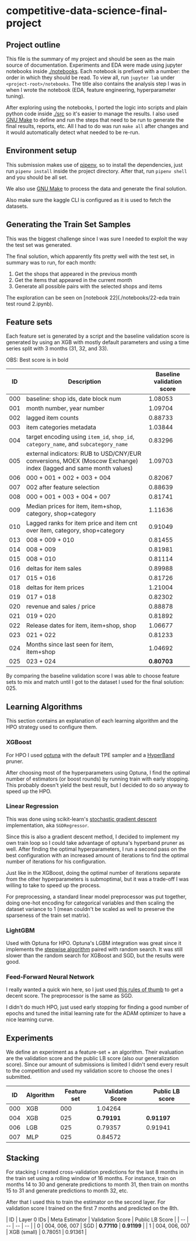# competitive-data-science-final-project

## Project outline

This file is the summary of my project and should be seen as the main source of documentation. Experiments and EDA were made using jupyter notebooks inside [./notebooks](./notebooks). Each notebook is prefixed with a number: the order in which they should be read. To view all, run `jupyter lab` under `<project-root>/notebooks`. The title also contains the analysis step I was in when I wrote the notebook (EDA, feature engineering, hyperparameter tuning).

After exploring using the notebooks, I ported the logic into scripts and plain python code inside [./src](./src) so it's easier to manage the results. I also used [GNU Make](https://www.gnu.org/software/make/) to define and run the steps that need to be run to generate the final results, reports, etc. All I had to do was run `make all` after changes and it would automatically detect what needed to be re-run.

## Environment setup

This submission makes use of [pipenv](https://pipenv-fork.readthedocs.io/en/latest/), so to install the dependencies, just run `pipenv install` inside the project directory. After that, run `pipenv shell` and you should be all set.

We also use [GNU Make](https://www.gnu.org/software/make/) to process the data and generate the final solution.

Also make sure the kaggle CLI is configured as it is used to fetch the datasets.

## Generating the Train Set Samples

This was the biggest challenge since I was sure I needed to exploit the way the test set was generated.

The final solution, which apparently fits pretty well with the test set, in summary was to run, for each month:

1. Get the shops that appeared in the previous month
2. Get the items that appeared in the current month
3. Generate all possible pairs with the selected shops and items

The exploration can be seen on [notebook 22](./notebooks/22-eda train test round 2.ipynb).

## Feature sets

Each feature set is generated by a script and the baseline validation score is generated by using an XGB with mostly default parameters and using a time series split with 3 months (31, 32, and 33).

OBS: Best score is in bold

| ID | Description | Baseline validation score |
| -- | -- | -- |
| 000 | baseline: shop ids, date block num | 1.08053 |
| 001 | month number, year number | 1.09704 |
| 002 | lagged item counts | 0.88733 |
| 003 | item categories metadata | 1.03844 |
| 004 | target encoding using `item_id`, `shop_id`, `category_name`, and `subcategory_name`  | 0.83296 |
| 005 | external indicators: RUB to USD/CNY/EUR conversions, MOEX (Moscow Exchange) index (lagged and same month values) | 1.09703 |
| 006 | 000 + 001 + 002 + 003 + 004 | 0.82067 |
| 007 | 002 after feature selection | 0.88639 |
| 008 | 000 + 001 + 003 + 004 + 007 | 0.81741 |
| 009 | Median prices for item, item+shop, category, shop+category | 1.11636 |
| 010 | Lagged ranks for item price and item cnt over item, category, shop+category | 0.91049 |
| 013 | 008 + 009 + 010 | 0.81455 |
| 014 | 008 + 009 | 0.81981 |
| 015 | 008 + 010 | 0.81114 |
| 016 | deltas for item sales | 0.89988 |
| 017 | 015 + 016 | 0.81726 |
| 018 | deltas for item prices | 1.21004 |
| 019 | 017 + 018 | 0.82302 |
| 020 | revenue and sales / price | 0.88878 |
| 021 | 019 + 020 | 0.81892 |
| 022 | Release dates for item, item+shop, shop | 1.06677 |
| 023 | 021 + 022 | 0.81233 |
| 024 | Months since last seen for item, item+shop | 1.04692 |
| 025 | 023 + 024 | __0.80703__ |

By comparing the baseline validation score I was able to choose feature sets to mix and match until I got to the dataset I used for the final solution: 025.

## Learning Algorithms

This section contains an explanation of each learning algorithm and the HPO strategy used to configure them.

### XGBoost

For HPO I used [optuna](https://optuna.readthedocs.io/en/stable/) with the default TPE sampler and a [HyperBand](https://arxiv.org/abs/1603.06560) pruner.

After choosing most of the hyperparameters using Optuna, I find the optimal number of estimators (or boost rounds) by running train with early stopping. This probably doesn't yield the best result, but I decided to do so anyway to speed up the HPO.

### Linear Regression

This was done using scikit-learn's [stochastic gradient descent](https://en.wikipedia.org/wiki/Stochastic_gradient_descent) implementation, aka `SGDRegressor`.

Since this is also a gradient descent method, I decided to implement my own train loop so I could take advantage of optuna's hyperband pruner as well. After finding the optimal hyperparameters, I run a second pass on the best configuration with an increased amount of iterations to find the optimal number of iterations for his configuration.

Just like in the XGBoost, doing the optimal number of iterations separate from the other hyperparameters is submoptimal, but it was a trade-off I was willing to take to speed up the process.

For preprocessing, a standard linear model preprocessor was put together, doing one-hot encoding for categorical variables and then scaling the dataset variance to 1 (mean couldn't be scaled as well to preserve the sparseness of the train set matrix).

### LightGBM

Used with Optuna for HPO. Optuna's LGBM integration was great since it implements the [stepwise algorithm](https://medium.com/optuna/lightgbm-tuner-new-optuna-integration-for-hyperparameter-optimization-8b7095e99258) paired with random search. It was still slower than the random search for XGBoost and SGD, but the results were good.

### Feed-Forward Neural Network

I really wanted a quick win here, so I just used [this rules of thumb](https://towardsdatascience.com/17-rules-of-thumb-for-building-a-neural-network-93356f9930af) to get a decent score. The preprocessor is the same as SGD.

I didn't do much HPO, just used early stopping for finding a good number of epochs and tuned the initial learning rate for the ADAM optimizer to have a nice learning curve.

## Experiments

We define an experiment as a feature-set + an algorithm. Their evaluation are the validation score and the public LB score (also our generalization score). Since our amount of submissions is limited I didn't send every result to the competition and used my validation score to choose the ones I submitted.

| ID | Algorithm | Feature set | Validation Score | Public LB score |
| -- | -- | -- | -- | -- |
| 000 | XGB | 000 | 1.04264 |  |
| 004 | XGB | 025 | __0.79191__ | __0.91197__ |
| 006 | LGB | 025 | 0.79357 | 0.91941 |
| 007 | MLP | 025 | 0.84572 |  |

## Stacking

For stacking I created cross-validation predictions for the last 8 months in the train set using a rolling window of 16 months. For instance, train on months 14 to 30 and generate predictions to month 31, then train on months 15 to 31 and generate predictions to month 32, etc.

After that I used this to train the estimator on the second layer. For validation score I trained on the first 7 months and predicted on the 8th.

| ID | Layer 0 IDs | Meta Estimator | Validation Score | Public LB Score |
| -- | -- | -- | -- |
| 0 | 004, 006, 007 | SGD | __0.77110__ | __0.91199__ |
| 1 | 004, 006, 007 | XGB (small) | 0.78051 | 0.91361 |
